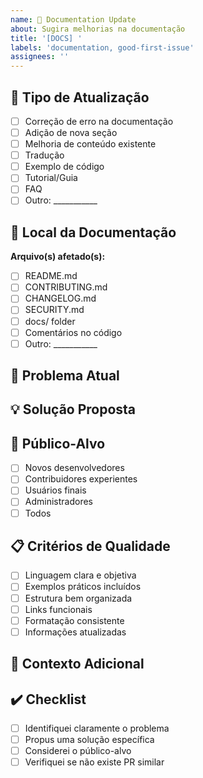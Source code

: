 ```yaml
---
name: 📝 Documentation Update
about: Sugira melhorias na documentação
title: '[DOCS] '
labels: 'documentation, good-first-issue'
assignees: ''
---
```


## 📝 Tipo de Atualização
- [ ] Correção de erro na documentação
- [ ] Adição de nova seção
- [ ] Melhoria de conteúdo existente
- [ ] Tradução
- [ ] Exemplo de código
- [ ] Tutorial/Guia
- [ ] FAQ
- [ ] Outro: ___________

## 📍 Local da Documentação
**Arquivo(s) afetado(s):**
- [ ] README.md
- [ ] CONTRIBUTING.md
- [ ] CHANGELOG.md
- [ ] SECURITY.md
- [ ] docs/ folder
- [ ] Comentários no código
- [ ] Outro: ___________

## 🎯 Problema Atual
<!-- Descreva o problema com a documentação atual -->

## 💡 Solução Proposta
<!-- Descreva como a documentação deve ser melhorada -->

## 👥 Público-Alvo
- [ ] Novos desenvolvedores
- [ ] Contribuidores experientes
- [ ] Usuários finais
- [ ] Administradores
- [ ] Todos

## 📋 Critérios de Qualidade
- [ ] Linguagem clara e objetiva
- [ ] Exemplos práticos incluídos
- [ ] Estrutura bem organizada
- [ ] Links funcionais
- [ ] Formatação consistente
- [ ] Informações atualizadas

## 📝 Contexto Adicional
<!-- Adicione qualquer contexto adicional, referências ou exemplos -->

## ✔️ Checklist
- [ ] Identifiquei claramente o problema
- [ ] Propus uma solução específica
- [ ] Considerei o público-alvo
- [ ] Verifiquei se não existe PR similar